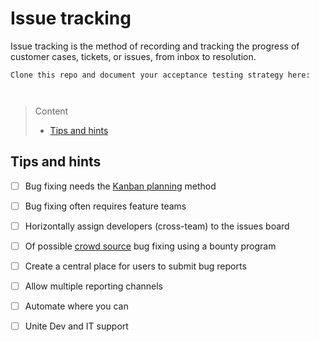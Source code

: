 # Issue tracking

Issue tracking is the method of recording and tracking the progress of customer cases, tickets, or issues, from inbox to resolution.

```
Clone this repo and document your acceptance testing strategy here:



```
> Content
> - [Tips and hints](#tips-and-hints)


## Tips and hints

- [ ] Bug fixing needs the [Kanban planning](planning-method.md#kanban) method


- [ ] Bug fixing often requires feature teams


- [ ] Horizontally assign developers (cross-team) to the issues board 


- [ ] Of possible [crowd source](/README.md#scalable-collaboration) bug fixing using a bounty program


- [ ] Create a central place for users to submit bug reports


- [ ] Allow multiple reporting channels


- [ ] Automate where you can


- [ ] Unite Dev and IT support